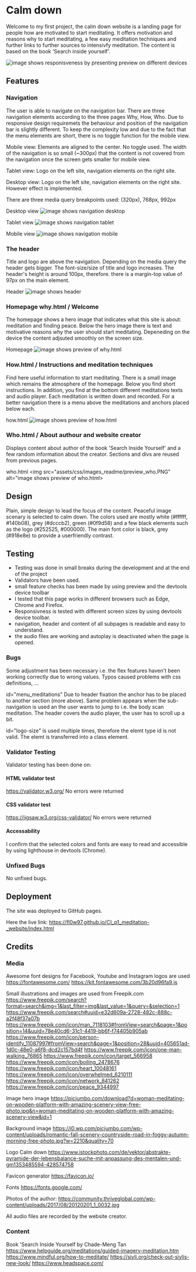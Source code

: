 # Calm down

Welcome to my first project, the calm down website is a landing page for people how are motivated to start meditating. It offers motivation and reasons why to start meditating, a few easy meditation techniques and further links to further sources to intensivfy meditation. The content is based on the book 'Search inside yourself'.

<img src="images_readme/AmIResponsive.PNG" alt="image shows responisveness by presenting preview on different devices">

## Features

### Navigation

The user is able to navigate on the navigation bar. There are three navigation elements according to the three pages Why, How, Who. Due to responsive design requiremets the behaviour and position of the navigation bar is slightly different.
To keep the complexity low and due to the fact that the menu elements are short, there is no toggle function for the mobile view.

Mobile view: Elements are aligned to the center. No toggle used. The width of the navigation is so small (~300px) that the content is not covered from the navigation once the screen gets smaller for mobile view. 

Tablet view: Logo on the left site, navigation elements on the right site.

Desktop view: Logo on the left site, navigation elements on the right site. However effect is implemented. 

There are three media query breakpoints used: (320px), 768px, 992px

Desktop view
<img src="images_readme/navigation_desktop.PNG" alt="image shows navigation desktop">

Tablet view
<img src="images_readme/navigation_tablet.PNG" alt="image shows navigation tablet">

Mobile view
<img src="images_readme/navigation_mobile.PNG" alt="image shows navigation mobile">

### The header 
Title and logo are above the navigation. Depending on the media query the header gets bigger. The font-size/size of title and logo increases. The header's height is around 100px, therefore. there is a margin-top value of 97px on the main element.

Header
<img src="images_readme/header.PNG" alt="image shows header">

### Homepage why.html / Welcome
The homepage shows a hero image that indicates what this site is about: meditation and finding peace. Below the hero image there is text and motivative reasons why the user should start meditating. Depeneding on the device the content adjsuted smoothly on the screen size.

Homepage
<img src="images_readme/preview_why.PNG" alt="image shows preview of why.html">

### How.html / Instructions and meditation techniques
Find here useful information to start meditating. There is a small image which remains the atmosphere of the homepage. Below you find short instructions. In addition, you find at the bottom different meditations texts and audio player. Each meditation is written down and recorded. For a better navigation there is a menu above the meditations and anchors placed below each.

how.html
<img src="assets/css/images_readme/preview_how.PNG" alt="image shows preview of how.html">

### Who.html / About authour and website creator
Displays content about author of the book 'Search Inside Yourself' and a few random information about the creator. Sections and divs are reused from previous pages.

who.html
<img src="assets/css/images_readme/preview_who.PNG" alt="image shows preview of who.html>

## Design
Plain, simple design to lead the focus of the content. Peaceful image scenary is selected to calm down. The colors used are mostly white (#ffffff, #140b08), grey (#dcccb2), green (#0f9d58) and a few black elements such as the logo (#252525, #000000).
The main font color is black, grey (#918e8e) to provide a userfriendly contrast.  

## Testing
- Testing was done in small breaks during the development and at the end of the project
- Validators have been used.
- small feature checks has been made by using preview and the devtools device toolbar
- I tested that this page works in different browsers such as Edge,  Chrome and Firefox.
- Responsivness is tested with different screen sizes by using devtools device toolbar.
- navigation, header and content of all subpages is readable and easy to understand.
- the audio files are working and autoplay is deactivated when the page is opened.


### Bugs
Some adjustment has been necessary i.e. the flex features haven't been working correctly due to wrong values. Typos caused problems with css definitions, ...

id="menu_meditations"
Due to header fixation the anchor has to be placed to another section (more above). Same problem appears when the sub-navigation is used an the user wants to jump to i.e. the body scan meditation. The header covers the audio player, the user has to scroll up a bit.

id="logo-size"
is used multiple times, therefore the elemt type id is not valid. The elemt is transferred into a class element.


### Validator Testing
Validator testing has been done on:

#### HTML validator test
https://validator.w3.org/
No errors were returned

#### CSS validator test
https://jigsaw.w3.org/css-validator/
No errors were returned

#### Accessability
I confirm that the selected colors and fonts are easy to read and accessible by using lighthouse in devtools (Chrome).

### Unfixed Bugs
No unfixed bugs.

## Deployment

The site was deployed to GitHub pages. 

Here the live link: https://fl0w97.github.io/CI_p1_meditation-_website/index.html

## Credits

### Media
Awesome font designs for Facebook, Youtube and Instagram logos are used
https://fontawesome.com/
https://kit.fontawesome.com/3b20d96fa9.js

Small illustrations and images are used from Freepik.com
https://www.freepik.com/search?format=search&img=1&last_filter=img&last_value=1&query=&selection=1
https://www.freepik.com/search#uuid=e32d609a-2728-482c-888c-a2f48f37a07b
https://www.freepik.com/icon/man_7118103#fromView=search&page=1&position=14&uuid=78e40cd6-31c1-4419-bb6f-f74405b905ab
https://www.freepik.com/icon/person-identify_11087997#fromView=search&page=1&position=28&uuid=405651ad-1d0c-48e0-a6f8-dcd2c157bd4f
https://www.freepik.com/icon/one-man-walking_76865
https://www.freepik.com/icon/target_566958
https://www.freepik.com/icon/boiling_2478676
https://www.freepik.com/icon/heart_10048161
https://www.freepik.com/icon/overwhelmed_6210111
https://www.freepik.com/icon/network_841262
https://www.freepik.com/icon/peace_9344997

Image hero image
https://picjumbo.com/download?d=woman-meditating-on-wooden-platform-with-amazing-scenery-view-free-photo.jpg&n=woman-meditating-on-wooden-platform-with-amazing-scenery-view&id=1

Background image
https://i0.wp.com/picjumbo.com/wp-content/uploads/romantic-fall-scenery-countryside-road-in-foggy-autumn-morning-free-photo.jpg?w=2210&quality=70

Logo Calm down
https://www.istockphoto.com/de/vektor/abstrakte-pyramide-der-lebensbalance-suche-mit-anpassung-des-mentalen-und-gm1353485594-428574758


Favicon generator
https://favicon.io/

Fonts
https://fonts.google.com/

Photos of the author:
https://community.thriveglobal.com/wp-content/uploads/2017/08/20120201_1_0032.jpg

All audio files are recorded by the website creator.


### Content
Book 'Search Inside Yourself by Chade-Meng Tan
https://www.helpguide.org/meditations/guided-imagery-meditation.htm
https://www.mindful.org/how-to-meditate/
https://siyli.org/check-out-siylis-new-look/
https://www.headspace.com/